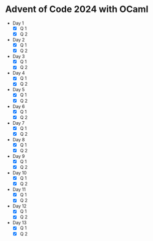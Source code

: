 # Advent of Code 2024 with OCaml

- Day 1
  - [X] Q 1
  - [X] Q 2
- Day 2
  - [X] Q 1
  - [X] Q 2
- Day 3
  - [X] Q 1
  - [X] Q 2
- Day 4
  - [X] Q 1
  - [X] Q 2
- Day 5
  - [X] Q 1
  - [X] Q 2
- Day 6
  - [X] Q 1
  - [X] Q 2
- Day 7
  - [X] Q 1
  - [X] Q 2
- Day 8
  - [X] Q 1
  - [X] Q 2
- Day 9
  - [X] Q 1
  - [X] Q 2
- Day 10
  - [X] Q 1
  - [X] Q 2
- Day 11
  - [X] Q 1
  - [X] Q 2
- Day 12
  - [X] Q 1
  - [X] Q 2
- Day 13
  - [X] Q 1
  - [X] Q 2